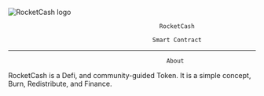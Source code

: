 ![RocketCash logo](https://user-images.githubusercontent.com/85982507/122164839-35b6fe00-ce2c-11eb-9460-5e58ff2ba9f4.png)










                                               RocketCash

                                             Smart Contract


------------------------------------------------------------------------

       
                                                 About
 
RocketCash is a Defi, and community-guided Token. It is a simple concept, Burn, Redistribute, and Finance.

